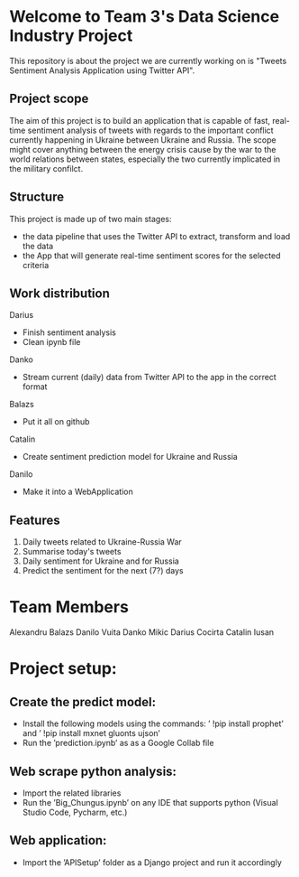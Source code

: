 # Welcome to Team 3's Data Science Industry Project

This repository is about the project we are currently working on is "Tweets Sentiment Analysis Application using Twitter API".

## Project scope

The aim of this project is to build an application that is capable of fast, real-time sentiment analysis of tweets with regards to the important conflict currently happening in Ukraine between Ukraine and Russia. The scope might cover anything between the energy crisis cause by the war to the world relations between states, especially the two currently implicated in the military confilct.

## Structure

This project is made up of two main stages:

 - the data pipeline that uses the Twitter API to extract, transform and load the data
 - the App that will generate real-time sentiment scores for the selected criteria
 
## Work distribution

Darius
- Finish sentiment analysis
- Clean ipynb file

Danko
- Stream current (daily) data from Twitter API to the app in the correct format

Balazs
- Put it all on github

Catalin
- Create sentiment prediction model for Ukraine and Russia

Danilo
- Make it into a WebApplication

## Features

1. Daily tweets related to Ukraine-Russia War
2. Summarise today's tweets
3. Daily sentiment for Ukraine and for Russia
4. Predict the sentiment for the next (7?) days

# Team Members

Alexandru Balazs
Danilo Vuita
Danko Mikic
Darius Cocirta
Catalin Iusan


# Project setup:

## Create the predict model:
- Install the following models using the commands: ’ !pip install prophet’ and
’ !pip install mxnet gluonts ujson’
- Run the ’prediction.ipynb’ as as a Google Collab file
## Web scrape python analysis:
- Import the related libraries
- Run the ’Big_Chungus.ipynb’ on any IDE that supports python (Visual Studio Code,
Pycharm, etc.)
## Web application:
- Import the ’APISetup’ folder as a Django project and run it accordingly


